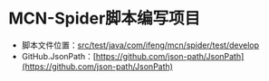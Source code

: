 # MCN-Spider脚本编写项目

* 脚本文件位置：[src/test/java/com/ifeng/mcn/spider/test/develop](src/test/java/com/ifeng/mcn/spider/test/develop)
* GitHub.JsonPath：[https://github.com/json-path/JsonPath](https://github.com/json-path/JsonPath)